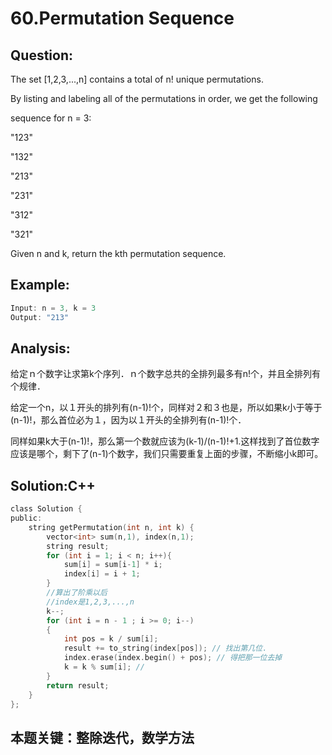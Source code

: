 # 60.Permutation Sequence

## Question:
The set [1,2,3,...,n] contains a total of n! unique permutations.

By listing and labeling all of the permutations in order, we get the following 

sequence for n = 3:

"123"

"132"

"213"

"231"

"312"

"321"

Given n and k, return the kth permutation sequence.



## Example:
```C
Input: n = 3, k = 3
Output: "213"
```

## Analysis:
给定ｎ个数字让求第k个序列．ｎ个数字总共的全排列最多有n!个，并且全排列有个规律．

给定一个n，以１开头的排列有(n-1)!个，同样对２和３也是，所以如果k小于等于(n-1)!，那么首位必为１，因为以１开头的全排列有(n-1)!个．

同样如果k大于(n-1)!，那么第一个数就应该为(k-1)/(n-1)!+1.这样找到了首位数字应该是哪个，剩下了(n-1)个数字，我们只需要重复上面的步骤，不断缩小k即可。

## Solution:C++
```c
class Solution {
public:
    string getPermutation(int n, int k) {
        vector<int> sum(n,1), index(n,1);
        string result;
        for (int i = 1; i < n; i++){
            sum[i] = sum[i-1] * i;
            index[i] = i + 1;
        }
        //算出了阶乘以后
        //index是1,2,3,...,n
        k--; 
        for (int i = n - 1 ; i >= 0; i--)
        {
            int pos = k / sum[i];
            result += to_string(index[pos]); // 找出第几位.
            index.erase(index.begin() + pos); // 得把那一位去掉
            k = k % sum[i]; // 
        }
        return result;
    }
};
```

## 本题关键：整除迭代，数学方法
